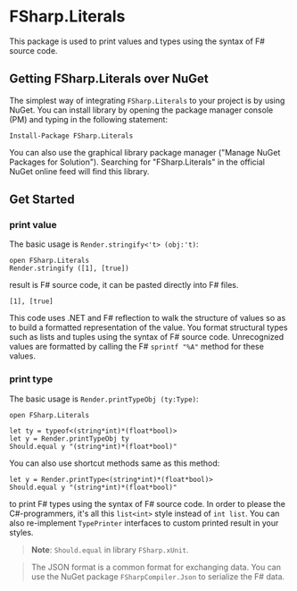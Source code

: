 # FSharp.Literals

This package is used to print values and types using the syntax of F# source code.

## Getting FSharp.Literals over NuGet

The simplest way of integrating `FSharp.Literals` to your project is by using NuGet. You can install library by opening the package manager console (PM) and typing in the following statement:

```
Install-Package FSharp.Literals
```

You can also use the graphical library package manager ("Manage NuGet Packages for Solution"). Searching for "FSharp.Literals" in the official NuGet online feed will find this library.

## Get Started

### print value

The basic usage is `Render.stringify<'t> (obj:'t)`:

```F#
open FSharp.Literals
Render.stringify ([1], [true])
```

result is F# source code, it can be pasted directly into F# files.

```F#
[1], [true]
```

This code uses .NET and F# reflection to walk the structure of values so as to build a formatted representation of the value. You format structural types such as lists and tuples using the syntax of F# source code. Unrecognized values are formatted by calling the F# `sprintf "%A"` method for these values.

### print type

The basic usage is `Render.printTypeObj (ty:Type)`:

```F#
open FSharp.Literals

let ty = typeof<(string*int)*(float*bool)>
let y = Render.printTypeObj ty
Should.equal y "(string*int)*(float*bool)"

```

You can also use shortcut methods same as this method:

```F#
let y = Render.printType<(string*int)*(float*bool)>
Should.equal y "(string*int)*(float*bool)"
```

to print F# types using the syntax of F# source code. In order to please the C#-programmers, it's all this `list<int>` style instead of `int list`. You can also re-implement `TypePrinter` interfaces to custom printed result in your styles.


> **Note**: `Should.equal` in library `FSharp.xUnit`.

> The JSON format is a common format for exchanging data. You can use the NuGet package `FSharpCompiler.Json` to serialize the F# data.